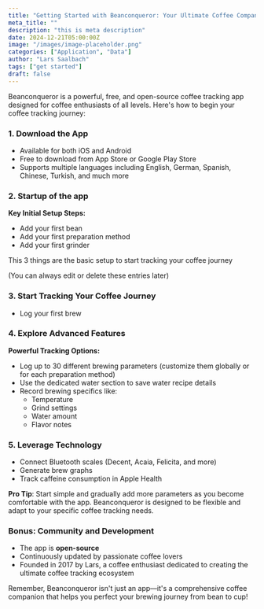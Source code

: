 ```yaml
---
title: "Getting Started with Beanconqueror: Your Ultimate Coffee Companion"
meta_title: ""
description: "this is meta description"
date: 2024-12-21T05:00:00Z
image: "/images/image-placeholder.png"
categories: ["Application", "Data"]
author: "Lars Saalbach"
tags: ["get started"]
draft: false
---
```


Beanconqueror is a powerful, free, and open-source coffee tracking app designed for coffee enthusiasts of all levels. Here's how to begin your coffee tracking journey:

### 1. Download the App
- Available for both iOS and Android
- Free to download from App Store or Google Play Store
- Supports multiple languages including English, German, Spanish, Chinese, Turkish, and much more

### 2. Startup of the app
**Key Initial Setup Steps:**
- Add your first bean
- Add your first preparation method
- Add your first grinder

This 3 things are the basic setup to start tracking your coffee journey

(You can always edit or delete these entries later)

### 3. Start Tracking Your Coffee Journey
- Log your first brew

### 4. Explore Advanced Features
**Powerful Tracking Options:**
- Log up to 30 different brewing parameters (customize them globally or for each preparation method)
- Use the dedicated water section to save water recipe details
- Record brewing specifics like:
    - Temperature
    - Grind settings
    - Water amount
    - Flavor notes

### 5. Leverage Technology
- Connect Bluetooth scales (Decent, Acaia, Felicita, and more)
- Generate brew graphs
- Track caffeine consumption in Apple Health

**Pro Tip**: Start simple and gradually add more parameters as you become comfortable with the app. Beanconqueror is designed to be flexible and adapt to your specific coffee tracking needs.

### Bonus: Community and Development
- The app is **open-source**
- Continuously updated by passionate coffee lovers
- Founded in 2017 by Lars, a coffee enthusiast dedicated to creating the ultimate coffee tracking ecosystem

Remember, Beanconqueror isn't just an app—it's a comprehensive coffee companion that helps you perfect your brewing journey from bean to cup!
